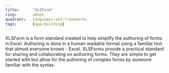 ```yaml
---
title:      "XLSForm"
ring:       adopt
quadrant:   languages-and-frameworks
tags:       [app-building]
---
```


XLSForm is a form standard created to help simplify the authoring of forms in Excel. Authoring is done in a human readable format using a familiar tool that almost everyone knows - Excel. XLSForms provide a practical standard for sharing and collaborating on authoring forms. They are simple to get started with but allow for the authoring of complex forms by someone familiar with the syntax.